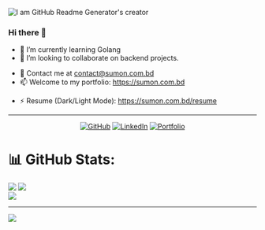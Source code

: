 ![I am GitHub Readme Generator's creator](https://i.ibb.co/K6fdM4Q/Screenshot-354.png)
### Hi there 👋

<!-- - 🔭 I’m currently working on learning new tech stacks. (Golang) -->
- 🌱 I’m currently learning Golang
- 👯 I’m looking to collaborate on backend projects.
<!-- - 🤔 I’m looking for help with ... -->
- 💬 Contact me at contact@sumon.com.bd
- 📫 Welcome to my portfolio: https://sumon.com.bd
<!-- - 😄 Pronouns: ... -->
- ⚡ Resume (Dark/Light Mode): https://sumon.com.bd/resume
<!--
**sumonbiswas2010/sumonbiswas2010** is a ✨ _special_ ✨ repository because its `README.md` (this file) appears on your GitHub profile.

Here are some ideas to get you started:

- 🔭 I’m currently working on ...
- 🌱 I’m currently learning ...
- 👯 I’m looking to collaborate on ...
- 🤔 I’m looking for help with ...
- 💬 Ask me about ...
- 📫 How to reach me: ...
- 😄 Pronouns: ...
- ⚡ Fun fact: ...
-->

---
<!-- <p align="center">
	<a href="https://github.com/sumonbiswas2010"><img src="https://img.shields.io/badge/GitHub--_.svg?style=social&logo=GitHub" alt="GitHub"></a>
                            
         <a href="https://www.linkedin.com/in/sumonbiswas2010"><img src="https://img.shields.io/badge/LinkedIn--_.svg?style=social&logo=linkedin" alt="LinkedIn"></a>
  	<a href="https://sumon.com.bd"><img src="https://img.shields.io/badge/Portfolio--_.svg?style=social&logo=portfolio" alt="Twitter"></a>
            
</p> -->

<p align="center">
	<a href="https://github.com/sumonbiswas2010"><img src="https://img.shields.io/badge/GitHub--_.svg?style=social&logo=GitHub" alt="GitHub"></a>
        <a href="https://www.linkedin.com/in/sumonbiswas2010"><img src="https://img.shields.io/badge/LinkedIn--_.svg?style=social&logo=linkedin" alt="LinkedIn"></a>
	<a href="https://sumon.com.bd"><img src="https://img.shields.io/badge/Portfolio--_.svg?style=social&logo=portfolio" alt="Portfolio"></a>
                          
</p>

<!-- ![GitHub Activity Graph](https://activity-graph.herokuapp.com/graph?username=sumonbiswas2010)   -->
# 📊 GitHub Stats:
![](https://github-readme-stats.vercel.app/api?username=sumonbiswas2010&theme=react&hide_border=false&include_all_commits=true&count_private=true)
![](https://github-readme-streak-stats.herokuapp.com/?user=sumonbiswas2010&theme=react&hide_border=false)<br/>
![](https://github-readme-stats.vercel.app/api/top-langs/?username=sumonbiswas2010&theme=react&hide_border=false&include_all_commits=true&count_private=false&layout=compact) 


---
[![](https://visitcount.itsvg.in/api?id=sumonbiswas&label=Profile%20Views&color=1&icon=5&pretty=false)](https://visitcount.itsvg.in)

